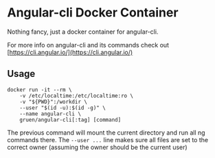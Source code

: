 # Angular-cli Docker Container

Nothing fancy, just a docker container for angular-cli.

For more info on angular-cli and its commands check out [https://cli.angular.io/](https://cli.angular.io/)

## Usage

```shell
docker run -it --rm \
    -v /etc/localtime:/etc/localtime:ro \
    -v "${PWD}":/workdir \
    --user "$(id -u):$(id -g)" \
    --name angular-cli \
    gruen/angular-cli[:tag] [command]
```

The previous command will mount the current directory and run all ng commands there.
The `--user ...` line makes sure all files are set to the correct owner (assuming the owner should be the current user)
